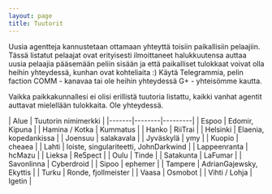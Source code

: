 ```yaml
---
layout: page
title: Tuutorit
---
```


Uusia agentteja kannustetaan ottamaan yhteyttä toisiin paikallisiin pelaajiin. Tässä listatut pelaajat ovat erityisesti ilmoittaneet halukkuutensa auttaa uusia pelaajia pääsemään peliin sisään ja että paikalliset tulokkaat voivat olla heihin yhteydessä, kunhan ovat kohteliaita :) Käytä Telegrammia, pelin faction COMM - kanavaa tai ole heihin yhteydessä G+ - yhteisömme kautta.

Vaikka paikkakunnallesi ei olisi erillistä tuutoria listattu, kaikki vanhat agentit auttavat mielellään tulokkaita. Ole yhteydessä.

| Alue | Tuutorin nimimerkki |
|-------|--------|---------|
| Espoo | Edomir, Kipuna |
| Hamina / Kotka | Kummatus |
| Hanko	| RiiTrai |
| Helsinki | Elaenia, kopedankissa |
| Joensuu | salakavala |
| Jyväskylä | ymy |
| Kuopio | cheaea |
| Lahti	| loiste, singulariteetti, JohnDarkwind |
| Lappeenranta | hcMazu |
| Lieksa | Re5pect |
| Oulu | Tinde |
| Satakunta | LaFumar |
| Savonlinna | Cyberdroid |
| Sipoo | ephemer |
| Tampere | AdrianGajewsky, Ekyttis |
| Turku | Ronde, fjollmeister |
| Vaasa | Osmobot |
| Vihti / Lohja | Igetin |
